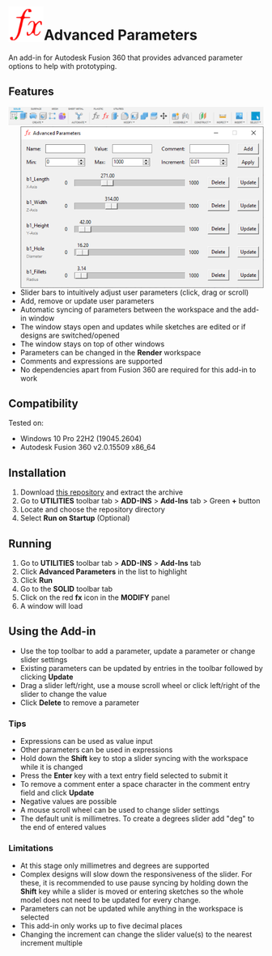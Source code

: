 <img align="left" width="70" height="70" src="/commands/AdvancedParameters/resources/64x64.png" alt="Advanced Parameters">

# Advanced Parameters

An add-in for Autodesk Fusion 360 that provides advanced parameter options to help with prototyping.

## Features

![Toolbar](/commands/AdvancedParameters/resources/toolbar.png "Toolbar")
<img align="right" width="480" src="/commands/AdvancedParameters/resources/window_demo.png" alt="Window Demo">

- Slider bars to intuitively adjust user parameters (click, drag or scroll)
- Add, remove or update user parameters
- Automatic syncing of parameters between the workspace and the add-in window
- The window stays open and updates while sketches are edited or if designs are switched/opened
- The window stays on top of other windows
- Parameters can be changed in the **Render** workspace
- Comments and expressions are supported
- No dependencies apart from Fusion 360 are required for this add-in to work

## Compatibility

Tested on:

- Windows 10 Pro 22H2 (19045.2604)
- Autodesk Fusion 360 v2.0.15509 x86_64

## Installation

1. Download [this repository](https://github.com/daniel-page/advanced-parameters/archive/refs/heads/main.zip) and extract the archive
2. Go to **UTILITIES** toolbar tab > **ADD-INS** > **Add-Ins** tab > Green **+** button
3. Locate and choose the repository directory
4. Select **Run on Startup** (Optional)

## Running

1. Go to **UTILITIES** toolbar tab > **ADD-INS** > **Add-Ins** tab
2. Click **Advanced Parameters** in the list to highlight
3. Click **Run**
4. Go to the **SOLID** toolbar tab
5. Click on the red **fx** icon in the **MODIFY** panel
6. A window will load

## Using the Add-in

- Use the top toolbar to add a parameter, update a parameter or change slider settings
- Existing parameters can be updated by entries in the toolbar followed by clicking **Update**
- Drag a slider left/right, use a mouse scroll wheel or click left/right of the slider to change the value
- Click **Delete** to remove a parameter

### Tips

- Expressions can be used as value input
- Other parameters can be used in expressions
- Hold down the **Shift** key to stop a slider syncing with the workspace while it is changed
- Press the **Enter** key with a text entry field selected to submit it
- To remove a comment enter a space character in the comment entry field and click **Update**
- Negative values are possible
- A mouse scroll wheel can be used to change slider settings
- The default unit is millimetres. To create a degrees slider add "deg" to the end of entered values

### Limitations

- At this stage only millimetres and degrees are supported
- Complex designs will slow down the responsiveness of the slider. For these, it is recommended to use pause syncing by holding down the **Shift** key while a slider is moved or entering sketches so the whole model does not need to be updated for every change.
- Parameters can not be updated while anything in the workspace is selected
- This add-in only works up to five decimal places
- Changing the increment can change the slider value(s) to the nearest increment multiple
